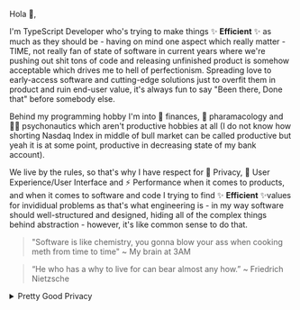 Hola 👋,

I'm TypeScript Developer who's trying to make things ✨ **Efficient** ✨ as much as they should be - having on mind one aspect which really matter - TIME, not really fan of state of software in current years where we're pushing out shit tons of code and releasing unfinished product is somehow acceptable which drives me to hell of perfectionism. Spreading love to early-access software and cutting-edge solutions just to overfit them in product and ruin end-user value, it's always fun to say "Been there, Done that" before somebody else.

Behind my programming hobby I'm into 🏦 finances, 🧬 pharamacology and 👨‍🚀 psychonautics which aren't productive hobbies at all (I do not know how shorting Nasdaq Index in middle of bull market can be called productive but yeah it is at some point, productive in decreasing state of my bank account).

We live by the rules, so that's why I have respect for 🔏 Privacy, 🎨 User Experience/User Interface and ⚡ Performance when it comes to products, and when it comes to software and code I trying to find ✨ **Efficient** ✨values for invididual problems as that's what engineering is - in my way software should well-structured and designed, hiding all of the complex things behind abstraction - however, it's like common sense to do that.

> "Software is like chemistry, you gonna blow your ass when cooking meth from time to time" ~ My brain at 3AM
 
> “He who has a why to live for can bear almost any how.” ~ Friedrich Nietzsche

<details>
  <summary>Pretty Good Privacy</summary>
  
```
-----BEGIN PGP PUBLIC KEY BLOCK-----

mQENBGTltIYBCADKT12FcgDaBcPpZEQXmExgyAxTp23FgqKXKUT9v+a1bWVaxPxW
qMsYXUUyBPewnCgnS2mgxqPnEdcosezeftTIwZbQYzXupMWo9qdpgHsMnHUbdN6U
UVmpC5HcKrwS902d92gOzWREv+iQkYNLnnRg2aC2uT5aDeWCyDdKL7UrL7VbbJls
sRtl7SJPyJNIPT2CuwUf6QqEfeWyb7tAx28zQLaa3emMJQ7SfwDFLu3TcizC6NTK
iF4xCHG0ZgUzed7+TWv6G300bUS7p3NciyzAmU8mSqg5o5n1Q+qro6yx3MHCgcUo
/ZiqJnh3OfjsNHWRZd/ekui/KaFys44kz2HHABEBAAG0JEpha3ViIE9sYW4gPGtl
aW5zZWxsQHByb3Rvbm1haWwuY29tPokBTgQTAQoAOBYhBM3MjQFmE8g7wHrSP9EW
+vPtadW4BQJk5bSGAhsDBQsJCAcCBhUKCQgLAgQWAgMBAh4BAheAAAoJENEW+vPt
adW4L9EH/1m0H2jYmaWBZx6KjkcK9NsUgMjxXNp07kmTWSF35oz/Kwu9Jut0EyFd
0GtotuLTVnDxDf0Bd9dmpekypTxeSGfxymqH/qHxQWBXvaCODkYjJZ4fcJ5DopLo
xC6JCT0xGRHNr1wT4UC7vkJeo1SImGo7j3dO50ZBTuK11usg9ImN+gd68FiM1/OC
vb2BFFHjeXwKNbeIzYW3N7NPrrJPBeN28yHczyQSofQWykpso5N2a9yMZt9MT23x
ZUnFm+KEu3DUJUv4aiHGQ0/WOnCC1Esl/J3XtF8E5zg7Oz5XIhWDc+rMwcr2NWNv
+5Wogg+UTFJih0HRr96K4Op3eSeQB3y5AQ0EZOW0hgEIAMOf4YgujcbSm8ATKOg7
FPPBYBc4LN+G3r8IZYPPGBvAzgip2E+6tEUm7z4RhQoGiy11bE5GesTVNIiZzRoJ
cPzW+dGJuu36KTxgHaUBZsnIe1Z/wVI/or7dCAfzLpUxSZYNllEdV2hWpr1eoJmo
EvKElYLqYOQ40Z69P7NxRKbqItgoxfljMQ5QDJZD8GfVWls5pjEKzkEkIQ6WNAUT
fmXIZSw+jIcw6JcuK5yquJVJm7tPtoL6HAfLGmIuHgdqOTqOCJ52xtWy/ORSp7T2
U49dkKiKARDdLMzS//UUIJRXH9DXvHwkU3GMZBOtZIIQelI/POfDv40nqxjH7RrT
F4UAEQEAAYkBNgQYAQoAIBYhBM3MjQFmE8g7wHrSP9EW+vPtadW4BQJk5bSGAhsM
AAoJENEW+vPtadW4v1sIALD5OpDxqOFPZ3coxvjKIe6XbIwvZtU2+BBhW8+vefu1
4VueKcNh86aRioxXngRoFakqzyli97TLgE9AvJPZuggPOakOraqkUmAcxoCaz9vH
ZMc9fanzA20mgawuWlXfuz5092F7cVmhUiCs/BMuBdpiEBQWMoPw60+4MBYGEVli
VCMdF3hDJGLt3HHL70J61ZqtwLH0BbGycfqbb5meR2Ii+PMM3hokKD1Kp0ELkFhN
iVj0jUN0EmUceu/SG2SaGCxtLWCoUnwGO7k4InRckLv7qrLOU4YY/iDZEVkGO2j7
9p9boloc3sEbwlQDuL1RNgnyUA/8+r5suJUaB4gPb/A=
=gbOV
-----END PGP PUBLIC KEY BLOCK-----
```
  
</details>
  

